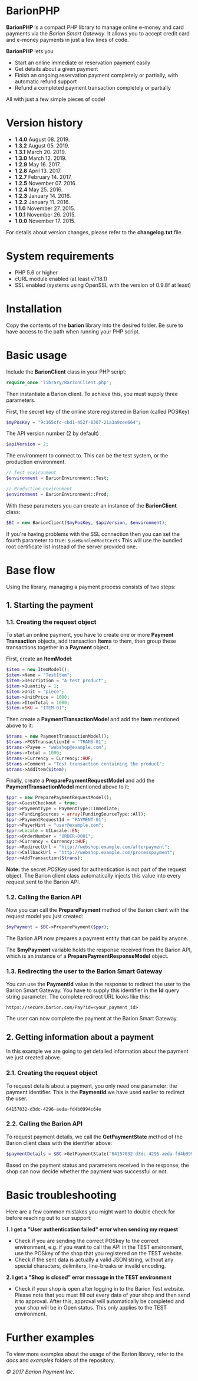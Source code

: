 ﻿# BarionPHP

**BarionPHP** is a compact PHP library to manage online e-money and card payments via the *Barion Smart Gateway*.
It allows you to accept credit card and e-money payments in just a few lines of code.

**BarionPHP** lets you
* Start an online immediate or reservation payment easily
* Get details about a given payment
* Finish an ongoing reservation payment completely or partially, with automatic refund support
* Refund a completed payment transaction completely or partially

All with just a few simple pieces of code!

# Version history
* **1.4.0** August 08. 2019.
* **1.3.2** August 05. 2019.
* **1.3.1** March 20. 2019.
* **1.3.0** March 12. 2019.
* **1.2.9** May 16. 2017.
* **1.2.8** April 13. 2017.
* **1.2.7** February 14.  2017.
* **1.2.5** November 07.  2016.
* **1.2.4** May 25.  2016.
* **1.2.3** January 14.  2016.
* **1.2.2** January 11.  2016.
* **1.1.0** November 27. 2015.
* **1.0.1** November 26. 2015.
* **1.0.0** November 17. 2015.

For details about version changes, please refer to the **changelog.txt** file.

# System requirements

* PHP 5.6 or higher
* cURL module enabled (at least v7.18.1)
* SSL enabled (systems using OpenSSL with the version of 0.9.8f at least)

# Installation

Copy the contents of the **barion** library into the desired folder. Be sure to have access to the path when running your PHP script.

# Basic usage

Include the **BarionClient** class in your PHP script:

```php
require_once 'library/BarionClient.php';
```

Then instantiate a Barion client. To achieve this, you must supply three parameters.

First, the secret key of the online store registered in Barion (called POSKey)

```php
$myPosKey = "9c165cfc-cbd1-452f-8307-21a3a9cee664";
```

The API version number (2 by default)

```php
$apiVersion = 2;
```

The environment to connect to. This can be the test system, or the production environment.

```php
// Test environment
$environment = BarionEnvironment::Test;

// Production environment
$environment = BarionEnvironment::Prod;
```

With these parameters you can create an instance of the **BarionClient** class:

```php
$BC = new BarionClient($myPosKey, $apiVersion, $environment);
```

If you're having problems with the SSL connection then you can set the fourth parameter to true: `$useBundledRootCerts`
This will use the bundled root certificate list instead of the server provided one. 

# Base flow

Using the library, managing a payment process consists of two steps:

## 1. Starting the payment

### 1.1. Creating the request object

To start an online payment, you have to create one or more **Payment Transaction** objects, add transaction **Items** to them, then group these transactions together in a **Payment** object.

First, create an **ItemModel**:

```php
$item = new ItemModel();
$item->Name = "TestItem";
$item->Description = "A test product";
$item->Quantity = 1;
$item->Unit = "piece";
$item->UnitPrice = 1000;
$item->ItemTotal = 1000;
$item->SKU = "ITEM-01";
```

Then create a **PaymentTransactionModel** and add the **Item** mentioned above to it:

```php
$trans = new PaymentTransactionModel();
$trans->POSTransactionId = "TRANS-01";
$trans->Payee = "webshop@example.com";
$trans->Total = 1000;
$trans->Currency = Currency::HUF;
$trans->Comment = "Test transaction containing the product";
$trans->AddItem($item);
```

Finally, create a **PreparePaymentRequestModel** and add the **PaymentTransactionModel** mentioned above to it:

```php
$ppr = new PreparePaymentRequestModel();
$ppr->GuestCheckout = true;
$ppr->PaymentType = PaymentType::Immediate;
$ppr->FundingSources = array(FundingSourceType::All);
$ppr->PaymentRequestId = "PAYMENT-01";
$ppr->PayerHint = "user@example.com";
$ppr->Locale = UILocale::EN;
$ppr->OrderNumber = "ORDER-0001";
$ppr->Currency = Currency::HUF;
$ppr->RedirectUrl = "http://webshop.example.com/afterpayment";
$ppr->CallbackUrl = "http://webshop.example.com/processpayment";
$ppr->AddTransaction($trans);
```
**Note:** the secret *POSKey* used for authentication is not part of the request object.
The Barion client class automatically injects this value into every request sent to the Barion API.

### 1.2. Calling the Barion API

Now you can call the **PreparePayment** method of the Barion client with the request model you just created:

```php
$myPayment = $BC->PreparePayment($ppr);
```

The Barion API now prepares a payment entity that can be paid by anyone.

The **$myPayment** variable holds the response received from the Barion API, which is an instance of a **PreparePaymentResponseModel** object.

### 1.3. Redirecting the user to the Barion Smart Gateway

You can use the **PaymentId** value in the response to redirect the user to the Barion Smart Gateway. You have to supply this identifier in the **Id** query string parameter.
The complete redirect URL looks like this:

```
https://secure.barion.com/Pay?id=<your_payment_id>
```

The user can now complete the payment at the Barion Smart Gateway.

## 2. Getting information about a payment

In this example we are going to get detailed information about the payment we just created above.

### 2.1. Creating the request object

To request details about a payment, you only need one parameter: the payment identifier. This is the **PaymentId** we have used earlier to redirect the user.

```
64157032-d3dc-4296-aeda-fd4b0994c64e
```

### 2.2. Calling the Barion API

To request payment details, we call the **GetPaymentState** method of the Barion client class with the identifier above:

```php
$paymentDetails = $BC->GetPaymentState("64157032-d3dc-4296-aeda-fd4b0994c64e");
```

Based on the payment status and parameters received in the response, the shop can now decide whether the payment was successful or not.

# Basic troubleshooting

Here are a few common mistakes you might want to double check for before reaching out to our support:

**1. I get a "User authentication failed" error when sending my request**
- Check if you are sending the correct POSkey to the correct environment, e.g. if you want to call the API in the TEST environment, use the POSkey of the shop that you registered on the TEST website.
- Check if the sent data is actually a valid JSON string, without any special characters, delimiters, line-breaks or invalid encoding.

**2. I get a "Shop is closed" error message in the TEST environment**
- Check if your shop is open after logging in to the Barion Test website. Please note that you must fill out every data of your shop and then send it to approval. After this, approval will automatically be completed and your shop will be in Open status. This only applies to the TEST environment.


# Further examples

To view more examples about the usage of the Barion library, refer to the *docs* and *examples* folders of the repository.

*© 2017 Barion Payment Inc.*
